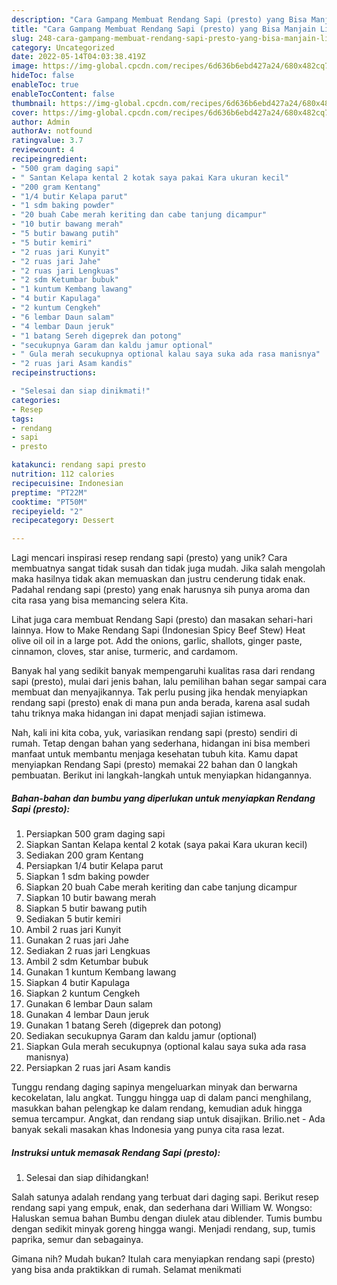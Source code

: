 ```yaml
---
description: "Cara Gampang Membuat Rendang Sapi (presto) yang Bisa Manjain Lidah"
title: "Cara Gampang Membuat Rendang Sapi (presto) yang Bisa Manjain Lidah"
slug: 248-cara-gampang-membuat-rendang-sapi-presto-yang-bisa-manjain-lidah
category: Uncategorized
date: 2022-05-14T04:03:38.419Z
image: https://img-global.cpcdn.com/recipes/6d636b6ebd427a24/680x482cq70/rendang-sapi-presto-foto-resep-utama.jpg
hideToc: false
enableToc: true
enableTocContent: false
thumbnail: https://img-global.cpcdn.com/recipes/6d636b6ebd427a24/680x482cq70/rendang-sapi-presto-foto-resep-utama.jpg
cover: https://img-global.cpcdn.com/recipes/6d636b6ebd427a24/680x482cq70/rendang-sapi-presto-foto-resep-utama.jpg
author: Admin
authorAv: notfound
ratingvalue: 3.7
reviewcount: 4
recipeingredient:
- "500 gram daging sapi"
- " Santan Kelapa kental 2 kotak saya pakai Kara ukuran kecil"
- "200 gram Kentang"
- "1/4 butir Kelapa parut"
- "1 sdm baking powder"
- "20 buah Cabe merah keriting dan cabe tanjung dicampur"
- "10 butir bawang merah"
- "5 butir bawang putih"
- "5 butir kemiri"
- "2 ruas jari Kunyit"
- "2 ruas jari Jahe"
- "2 ruas jari Lengkuas"
- "2 sdm Ketumbar bubuk"
- "1 kuntum Kembang lawang"
- "4 butir Kapulaga"
- "2 kuntum Cengkeh"
- "6 lembar Daun salam"
- "4 lembar Daun jeruk"
- "1 batang Sereh digeprek dan potong"
- "secukupnya Garam dan kaldu jamur optional"
- " Gula merah secukupnya optional kalau saya suka ada rasa manisnya"
- "2 ruas jari Asam kandis"
recipeinstructions:

- "Selesai dan siap dinikmati!"
categories:
- Resep
tags:
- rendang
- sapi
- presto

katakunci: rendang sapi presto 
nutrition: 112 calories
recipecuisine: Indonesian
preptime: "PT22M"
cooktime: "PT50M"
recipeyield: "2"
recipecategory: Dessert

---
```





Lagi mencari inspirasi resep rendang sapi (presto) yang unik? Cara membuatnya sangat tidak susah dan tidak juga mudah. Jika salah mengolah maka hasilnya tidak akan memuaskan dan justru cenderung tidak enak. Padahal rendang sapi (presto) yang enak harusnya sih punya aroma dan cita rasa yang bisa memancing selera Kita.





Lihat juga cara membuat Rendang Sapi (presto) dan masakan sehari-hari lainnya. How to Make Rendang Sapi (Indonesian Spicy Beef Stew) Heat olive oil oil in a large pot. Add the onions, garlic, shallots, ginger paste, cinnamon, cloves, star anise, turmeric, and cardamom.

Banyak hal yang sedikit banyak mempengaruhi kualitas rasa dari rendang sapi (presto), mulai dari jenis bahan, lalu pemilihan bahan segar sampai cara membuat dan menyajikannya. Tak perlu pusing jika hendak menyiapkan rendang sapi (presto) enak di mana pun anda berada, karena asal sudah tahu triknya maka hidangan ini dapat menjadi sajian istimewa.






Nah, kali ini kita coba, yuk, variasikan rendang sapi (presto) sendiri di rumah. Tetap dengan bahan yang sederhana, hidangan ini bisa memberi manfaat untuk membantu menjaga kesehatan tubuh kita. Kamu dapat menyiapkan Rendang Sapi (presto) memakai 22 bahan dan 0 langkah pembuatan. Berikut ini langkah-langkah untuk menyiapkan hidangannya.

<!--inarticleads1-->

##### Bahan-bahan dan bumbu yang diperlukan untuk menyiapkan Rendang Sapi (presto):

1. Persiapkan 500 gram daging sapi
1. Siapkan  Santan Kelapa kental 2 kotak (saya pakai Kara ukuran kecil)
1. Sediakan 200 gram Kentang
1. Persiapkan 1/4 butir Kelapa parut
1. Siapkan 1 sdm baking powder
1. Siapkan 20 buah Cabe merah keriting dan cabe tanjung dicampur
1. Siapkan 10 butir bawang merah
1. Siapkan 5 butir bawang putih
1. Sediakan 5 butir kemiri
1. Ambil 2 ruas jari Kunyit
1. Gunakan 2 ruas jari Jahe
1. Sediakan 2 ruas jari Lengkuas
1. Ambil 2 sdm Ketumbar bubuk
1. Gunakan 1 kuntum Kembang lawang
1. Siapkan 4 butir Kapulaga
1. Siapkan 2 kuntum Cengkeh
1. Gunakan 6 lembar Daun salam
1. Gunakan 4 lembar Daun jeruk
1. Gunakan 1 batang Sereh (digeprek dan potong)
1. Sediakan secukupnya Garam dan kaldu jamur (optional)
1. Siapkan  Gula merah secukupnya (optional kalau saya suka ada rasa manisnya)
1. Persiapkan 2 ruas jari Asam kandis


Tunggu rendang daging sapinya mengeluarkan minyak dan berwarna kecokelatan, lalu angkat. Tunggu hingga uap di dalam panci menghilang, masukkan bahan pelengkap ke dalam rendang, kemudian aduk hingga semua tercampur. Angkat, dan rendang siap untuk disajikan. Brilio.net - Ada banyak sekali masakan khas Indonesia yang punya cita rasa lezat. 

<!--inarticleads2-->

##### Instruksi untuk memasak Rendang Sapi (presto):


1. Selesai dan siap dihidangkan!

Salah satunya adalah rendang yang terbuat dari daging sapi. Berikut resep rendang sapi yang empuk, enak, dan sederhana dari William W. Wongso: Haluskan semua bahan Bumbu dengan diulek atau diblender. Tumis bumbu dengan sedikit minyak goreng hingga wangi. Menjadi rendang, sup, tumis paprika, semur dan sebagainya. 

Gimana nih? Mudah bukan? Itulah cara menyiapkan rendang sapi (presto) yang bisa anda praktikkan di rumah. Selamat menikmati
